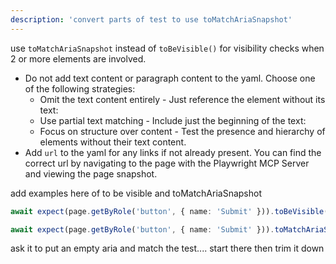 ```yaml
---
description: 'convert parts of test to use toMatchAriaSnapshot'
---
```


use `toMatchAriaSnapshot` instead of `toBeVisible()` for visibility checks when 2 or more elements are involved.

 - Do not add text content or paragraph content to the yaml. Choose one of the following strategies:   
    - Omit the text content entirely - Just reference the element without its text:
    - Use partial text matching - Include just the beginning of the text:
    - Focus on structure over content - Test the presence and hierarchy of elements without their text content.
  - Add `url` to the yaml for any links if not already present. You can find the correct url by navigating to the page with the Playwright MCP Server and viewing the page snapshot. 

add examples here of to be visible and toMatchAriaSnapshot

```typescript
await expect(page.getByRole('button', { name: 'Submit' })).toBeVisible();
```


```typescript
await expect(page.getByRole('button', { name: 'Submit' })).toMatchAriaSnapshot();
```

ask it to put an empty aria and match the test.... start there then trim it down
